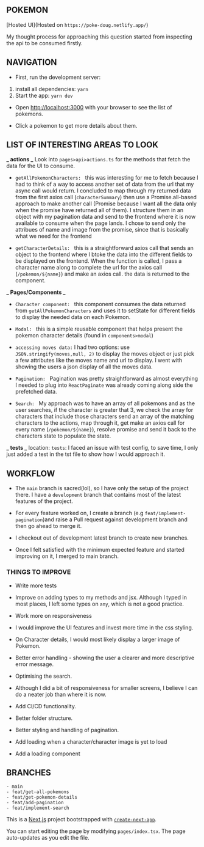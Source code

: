 ## POKEMON

[Hosted UI](Hosted on `https://poke-doug.netlify.app/`)

My thought process for approaching this question started from inspecting the api to be consumed firstly.

## NAVIGATION

- First, run the development server: 

1. install all dependencies: `yarn`
2. Start the app: `yarn dev`

- Open [http://localhost:3000](http://localhost:3000) with your browser to see the list of pokemons.

- Click a pokemon to get more details about them.
## LIST OF INTERESTING AREAS TO LOOK
**_ actions _**
Look into `pages>api>actions.ts` for the methods that fetch the data for the UI to consume.



- `getAllPokemonCharacters: ` this was interesting for me to fetch because I had to think of a way to access another set of data from the url that my async call would return. I concluded to map through my returned data from the first axios call (`characterSummary`) then use a Promise.all-based approach to make another call (Promise because I want all the data only when the promise have returned all of them).
I structure them in an object with my pagination data and send to the frontend where it is now available to consume when the page lands.
I chose to send only the attribues of name and image from the promise, since that is basically what we need for the frontend

- `getCharacterDetails: ` this is a straightforward axios call that sends an object to the frontend where I btoke the data into the different fields to be displayed on the frontend.
  When the function is called, I pass a character name along to complete the url for the axios call (`/pokemon/${name}`) and make an axios call. the data is returned to the component.

**_ Pages/Components _**

- `Character component: ` this component consumes the data returned from `getAllPokemonCharacters` and uses it to setState for different fields to display the needed data on each Pokemon.

- `Modal: ` this is a simple reusable component that helps present the pokemon character details (found in `components>modal`)

- `accessing moves data:` I had two options: use `JSON.stringify(moves,null, 2)` to display the moves object or just pick a few attributes like the moves name and url to display. I went with showing the users a json display of all the moves data.

- `Pagination: ` Pagination was pretty straightforward as almost everything I needed to plug into `ReactPaginate` was already coming along side the prefetched data.

- `Search: ` My approach was to have an array of all pokemons and as the user searches, if the character is greater that 3, we check the array for characters that include those characters send an array of the matching characters to the actions, map through it, get make an axios call for every name (`/pokemon/${name}`), resolve promise and send it back to the characters state to populate the state.

**_ tests _**
location: `tests`: I faced an issue with test config, to save time, I only just added a test in the tst file to show how I would approach it.

## WORKFLOW
- The `main` branch is sacred(lol), so I have only the setup of the project there. I have a `development` branch that contains most of the latest features of the project.

- For every feature worked on, I create a branch (e.g `feat/implement-pagination`)and raise a Pull request against development branch and then go ahead to merge it.  

- I checkout out of development latest branch to create new branches.

- Once I felt satisfied with the minimum expected feature and started improving on it, I merged to main branch.

### THINGS TO IMPROVE

- Write more tests

- Improve on adding types to my methods and jsx. Although I typed in most places, I left some types on `any`, which is not a good practice.

- Work more on responsiveness

- I would improve the UI features and invest more time in the css styling.

- On Character details, I would most likely display a larger image of Pokemon.

- Better error handling - showing the user a clearer and more descriptive error message.

- Optimising the search.

- Although I did a bit of responsiveness for smaller screens, I believe I can do a neater job than where it is now.

- Add CI/CD functionality.

- Better folder structure.

- Better styling and handling of pagination.

- Add loading when a character/character image is yet to load 

- Add a loading component


## BRANCHES 
```
- main
- feat/get-all-pokemons
- feat/get-pokemon-details
- feat/add-pagination
- feat/implement-search
```




This is a [Next.js](https://nextjs.org/) project bootstrapped with [`create-next-app`](https://github.com/vercel/next.js/tree/canary/packages/create-next-app).

You can start editing the page by modifying `pages/index.tsx`. The page auto-updates as you edit the file.
